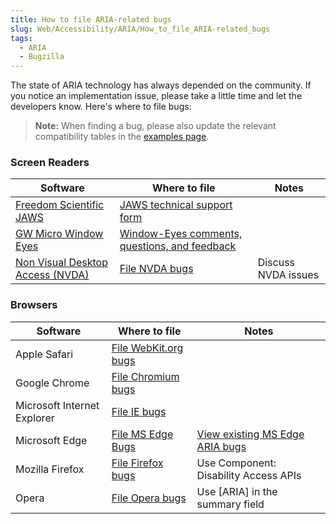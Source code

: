 ```yaml
---
title: How to file ARIA-related bugs
slug: Web/Accessibility/ARIA/How_to_file_ARIA-related_bugs 
tags:
  - ARIA
  - Bugzilla
---
```

The state of ARIA technology has always depended on the community. If you notice an implementation issue, please take a little time and let the developers know. Here's where to file bugs:

> **Note:** When finding a bug, please also update the relevant compatibility tables in the [examples page](/en-US/docs/Web/Accessibility/ARIA/ARIA_Test_Cases).

### Screen Readers

<table style="width: 100%;">
 <thead>
  <tr>
   <th>Software</th>
   <th>Where to file</th>
   <th>Notes</th>
  </tr>
 </thead>
 <tbody>
  <tr>
   <td><a href="https://www.freedomscientific.com/products/fs/jaws-product-page.asp">Freedom Scientific JAWS</a></td>
   <td><a href="https://www.freedomscientific.com/Forms/TechSupport">JAWS technical support form</a></td>
   <td></td>
  </tr>
  <tr>
   <td><a href="/en-US/docs/Mozilla/Developer_guide/Inner_and_outer_windows">GW Micro Window Eyes</a></td>
   <td><a href="mailto:support@gwmicro.com">Window-Eyes comments, questions, and feedback</a></td>
   <td></td>
  </tr>
  <tr>
   <td><a href="http://www.nvda-project.org/">Non Visual Desktop Access (NVDA)</a></td>
   <td><a href="http://www.nvda-project.org/wiki/ReportingIssues">File NVDA bugs</a></td>
   <td>Discuss NVDA issues</td>
  </tr>
  </tbody>
  </table>

### Browsers

<table style="width: 100%;">
 <thead>
  <tr>
   <th>Software</th>
   <th>Where to file</th>
   <th>Notes</th>
  </tr>
 </thead>
 <tbody>
  <tr>
   <td>Apple Safari</td>
   <td><a href="https://www.webkit.org/quality/reporting.html">File WebKit.org bugs</a></td>
   <td></td>
  </tr>
  <tr>
   <td>Google Chrome</td>
   <td><a href="https://code.google.com/p/chromium/issues/list">File Chromium bugs</a></td>
   <td></td>
  </tr>
  <tr>
   <td>Microsoft Internet Explorer</td>
   <td><a href="https://developer.microsoft.com/en-us/microsoft-edge/platform/issues/">File IE bugs</a></td>
   <td></td>
  </tr>
  <tr>
   <td>Microsoft Edge</td>
   <td><a href="https://developer.microsoft.com/en-us/microsoft-edge/platform/issues/">File MS Edge Bugs</a></td>
   <td><a href="https://developer.microsoft.com/en-us/microsoft-edge/platform/issues/?page=1&amp;q=ARIA">View existing MS Edge ARIA bugs</a></td>
  </tr>
  <tr>
   <td>Mozilla Firefox</td>
   <td><a href="https://bugzilla.mozilla.org/">File Firefox bugs </a></td>
   <td>Use Component: Disability Access APIs</td>
  </tr>
  <tr>
   <td>Opera</td>
   <td><a href="https://bugs.opera.com/wizard/">File Opera bugs</a></td>
   <td><span>Use [ARIA] in the summary field</span></td>
  </tr>
 </tbody>
</table>
